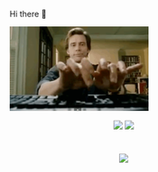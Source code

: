 <!--
**DianaKov/DianaKov** is a ✨ _special_ ✨ repository because its `README.md` (this file) appears on your GitHub profile.

Here are some ideas to get you started:

- 🔭 I’m currently working on ...
- 🌱 I’m currently learning ...
- 👯 I’m looking to collaborate on ...
- 🤔 I’m looking for help with ...
- 💬 Ask me about ...
- 📫 How to reach me: ...
- 😄 Pronouns: ...
- ⚡ Fun fact: ...
-->
<div style="margin-left: 50px">
   <p> Hi there 👋</p>
   <img height=150 src="https://github.com/DianaKov/HTML-CSS/blob/main/img/gif-funny-work.gif">
</div>
<p align='center'>
   <a href="https://github-readme-stats.vercel.app/api?username=DianaKov&show_icons=true&count_private=true"><img
           height=150
           src="https://github-readme-stats.vercel.app/api?username=Dianakov&show_icons=true&count_private=true"/></a>
   <a href="https://github.com/DianaKov/github-readme-stats"><img height=150
                                                                  src="https://github-readme-stats.vercel.app/api/top-langs/?username=dianaKov&layout=compact"/></a>
</p>

<div align="center" style="margin: 40px 0">
   <a href="https://github.com/DianaKov/github-profile-views-counter">
       <img width="175px" src="https://komarev.com/ghpvc/?username=DianaKov&color=DE002D">
   </a>
</div>
